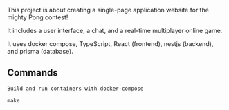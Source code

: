 This project is about creating a single-page application website for the mighty Pong contest!

It includes a user interface, a chat, and a real-time multiplayer online game.

It uses docker compose, TypeScript, React (frontend), nestjs (backend), and prisma (database).

## Commands
```
Build and run containers with docker-compose

make
```
